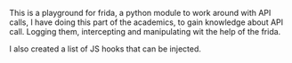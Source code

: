 This is a playground for frida, a python module to work around with API calls, I have doing this part of the academics, to gain knowledge about API call. Logging them, intercepting and manipulating wit the help of the frida.

I also created a list of JS hooks that can be injected.
